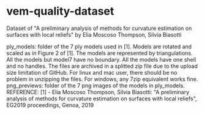 # vem-quality-dataset

Dataset of "A preliminary analysis of methods for curvature estimation on surfaces with local reliefs" by Elia Moscoso Thompson, Silvia Biasotti

ply_models: folder of the 7 ply models used in [1]. Models are rotated and scaled as in Figure 2 of [1]. The models are represented by triangulations. All the models but model7 have no boundary. All the models have one shell and no handles. The files are archived in a splitted zip file due to the upload size limitation of GitHub. For linux and mac user, there should be no problem in unzipping the files. For windows, any 7zip equivalent works fine.
png_previews: folder of the 7 png images of the models in ply_models.
REFERENCE: [1] - Elia Moscoso Thompson, Silvia Biasotti: "A preliminary analysis of methods for curvature estimation on surfaces with local reliefs", EG2019 proceedings, Genoa, 2019
